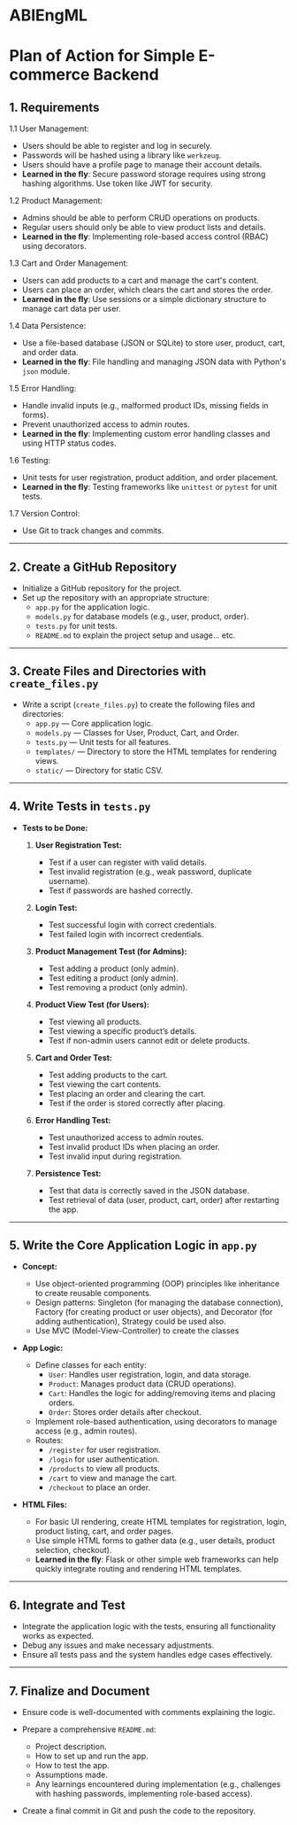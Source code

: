 # ABIEngML

# Plan of Action for Simple E-commerce Backend

## 1. Requirements
1.1 User Management:
   - Users should be able to register and log in securely.
   - Passwords will be hashed using a library like `werkzeug`.
   - Users should have a profile page to manage their account details.
   - **Learned in the fly**: Secure password storage requires using strong hashing algorithms. Use token like JWT for security.

   
1.2 Product Management:
   - Admins should be able to perform CRUD operations on products.
   - Regular users should only be able to view product lists and details.
   - **Learned in the fly**: Implementing role-based access control (RBAC) using decorators.

1.3 Cart and Order Management:
   - Users can add products to a cart and manage the cart's content.
   - Users can place an order, which clears the cart and stores the order.
   - **Learned in the fly**: Use sessions or a simple dictionary structure to manage cart data per user.

1.4 Data Persistence:
   - Use a file-based database (JSON or SQLite) to store user, product, cart, and order data.
   - **Learned in the fly**: File handling and managing JSON data with Python's `json` module.

1.5 Error Handling:
   - Handle invalid inputs (e.g., malformed product IDs, missing fields in forms).
   - Prevent unauthorized access to admin routes.
   - **Learned in the fly**: Implementing custom error handling classes and using HTTP status codes.

1.6 Testing:
   - Unit tests for user registration, product addition, and order placement.
   - **Learned in the fly**: Testing frameworks like `unittest` or `pytest` for unit tests.
   
1.7 Version Control:
   - Use Git to track changes and commits.

---

## 2. Create a GitHub Repository
- Initialize a GitHub repository for the project.
- Set up the repository with an appropriate structure:
  - `app.py` for the application logic.
  - `models.py` for database models (e.g., user, product, order).
  - `tests.py` for unit tests.
  - `README.md` to explain the project setup and usage... etc.

---

## 3. Create Files and Directories with `create_files.py`
- Write a script (`create_files.py`) to create the following files and directories:
  - `app.py` — Core application logic.
  - `models.py` — Classes for User, Product, Cart, and Order.
  - `tests.py` — Unit tests for all features.
  - `templates/` — Directory to store the HTML templates for rendering views.
  - `static/` — Directory for static CSV.

---

## 4. Write Tests in `tests.py`
- **Tests to be Done:**
  1. **User Registration Test:**
     - Test if a user can register with valid details.
     - Test invalid registration (e.g., weak password, duplicate username).
     - Test if passwords are hashed correctly.
     
  2. **Login Test:**
     - Test successful login with correct credentials.
     - Test failed login with incorrect credentials.
     
  3. **Product Management Test (for Admins):**
     - Test adding a product (only admin).
     - Test editing a product (only admin).
     - Test removing a product (only admin).
     
  4. **Product View Test (for Users):**
     - Test viewing all products.
     - Test viewing a specific product’s details.
     - Test if non-admin users cannot edit or delete products.
     
  5. **Cart and Order Test:**
     - Test adding products to the cart.
     - Test viewing the cart contents.
     - Test placing an order and clearing the cart.
     - Test if the order is stored correctly after placing.
     
  6. **Error Handling Test:**
     - Test unauthorized access to admin routes.
     - Test invalid product IDs when placing an order.
     - Test invalid input during registration.
     
  7. **Persistence Test:**
     - Test that data is correctly saved in the JSON database.
     - Test retrieval of data (user, product, cart, order) after restarting the app.

---

## 5. Write the Core Application Logic in `app.py`
- **Concept:**
  - Use object-oriented programming (OOP) principles like inheritance to create reusable components.
  - Design patterns: Singleton (for managing the database connection), Factory (for creating product or user objects), and Decorator (for adding authentication), Strategy could be used also.
  - Use MVC (Model-View-Controller) to create the classes
  
- **App Logic:**
  - Define classes for each entity:
    - `User`: Handles user registration, login, and data storage.
    - `Product`: Manages product data (CRUD operations).
    - `Cart`: Handles the logic for adding/removing items and placing orders.
    - `Order`: Stores order details after checkout.
  - Implement role-based authentication, using decorators to manage access (e.g., admin routes).
  - Routes:
    - `/register` for user registration.
    - `/login` for user authentication.
    - `/products` to view all products.
    - `/cart` to view and manage the cart.
    - `/checkout` to place an order.
    
- **HTML Files:**
  - For basic UI rendering, create HTML templates for registration, login, product listing, cart, and order pages.
  - Use simple HTML forms to gather data (e.g., user details, product selection, checkout).
  - **Learned in the fly**: Flask or other simple web frameworks can help quickly integrate routing and rendering HTML templates.

---

## 6. Integrate and Test
- Integrate the application logic with the tests, ensuring all functionality works as expected.
- Debug any issues and make necessary adjustments.
- Ensure all tests pass and the system handles edge cases effectively.

---

## 7. Finalize and Document
- Ensure code is well-documented with comments explaining the logic.
- Prepare a comprehensive `README.md`:
  - Project description.
  - How to set up and run the app.
  - How to test the app.
  - Assumptions made.
  - Any learnings encountered during implementation (e.g., challenges with hashing passwords, implementing role-based access).
  
- Create a final commit in Git and push the code to the repository.
